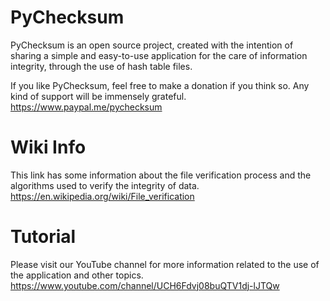 # PyChecksum
PyChecksum is an open source project, created with the intention
of sharing a simple and easy-to-use application for the care of
information integrity, through the use of hash table files.

If you like PyChecksum, feel free to make a donation if you think so.
Any kind of support will be immensely grateful.
https://www.paypal.me/pychecksum

# Wiki Info
This link has some information about the file verification process
and the algorithms used to verify the integrity of data.
https://en.wikipedia.org/wiki/File_verification

# Tutorial
Please visit our YouTube channel for more information related
to the use of the application and other topics.
https://www.youtube.com/channel/UCH6Fdvj08buQTV1dj-lJTQw
